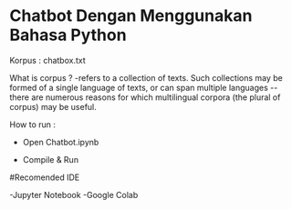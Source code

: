 # Chatbot Dengan Menggunakan Bahasa Python

Korpus : chatbox.txt

What is corpus ?
-refers to a collection of texts. Such collections may be formed of a single language of texts, or can span multiple languages -- there are numerous reasons for which multilingual corpora (the plural of corpus) may be useful.


How to run :

- Open Chatbot.ipynb

- Compile & Run

#Recomended IDE

-Jupyter Notebook
-Google Colab
